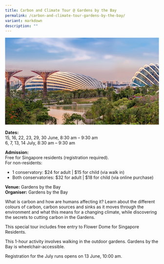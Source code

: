 ```yaml
---
title: Carbon and Climate Tour @ Gardens by the Bay
permalink: /carbon-and-climate-tour-gardens-by-the-bay/
variant: markdown
description: ""
---
```

![carbon and climate tour at gardens by the bay](/images/Tours/GBTB_carbonandclimatetour.jpg)


**Dates:** <br>
15, 16, 22, 23, 29, 30 June, 8:30 am – 9:30 am  
6, 7, 13, 14 July, 8:30 am – 9:30 am<br>

**Admission:**<br>
Free for Singapore residents (registration required). <br>
For non-residents:<br>
* 1 conservatory: $24 for adult | $15 for child (via walk in)<br>
* Both conservatories: $32 for adult | $18 for child (via online purchase)<br>

**Venue:** Gardens by the Bay<br>
**Organiser:** Gardens by the Bay

What is carbon and how are humans affecting it? Learn about the different colours of carbon, carbon sources and sinks as it moves through the environment and what this means for a changing climate, while discovering the secrets to cutting carbon in the Gardens.&nbsp;

This special tour includes free entry to Flower Dome for Singapore Residents.

This 1-hour activity involves walking in the outdoor gardens. Gardens by the Bay is wheelchair-accessible.

Registration for the July runs opens on 13 June, 10:00 am.

<a class="btn-link" target="_blank" href="https://www.eventbrite.com/e/nature-and-sustainability-tour-carbon-and-climate-june-tickets-891468194367?aff=ebdsoporgprofile">
	<img src="/images/gogreensg_website-32.png">
</a>

<style>
	.btn-link {
		display: none;
	}
	a.btn-link[target="_blank"]:after {
	display: none;
}
	.btn-link > img {
		width: 100%;
	}
</style>